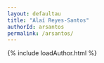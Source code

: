 ```yaml
---
layout: defaultau
title: "Alaí Reyes-Santos"
authorId: arsantos
permalink: /arsantos/
---
```

{% include loadAuthor.html %}
<script>
    $(document).ready(function(){
        showAuthorBio('{{ page.authorId }}');
   });
</script>
